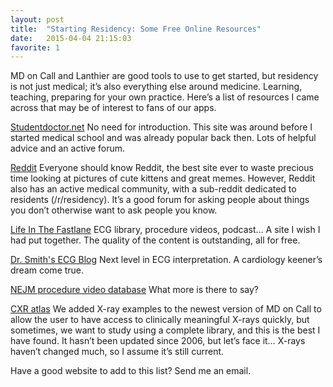 ```yaml
---
layout: post
title:  "Starting Residency: Some Free Online Resources"
date:   2015-04-04 21:15:03
favorite: 1
---
```


MD on Call and Lanthier are good tools to use to get started, but residency is not just medical; it’s also everything else around medicine. Learning, teaching, preparing for your own practice. Here’s a list of resources I came across that may be of interest to fans of our apps.<!--more-->

[Studentdoctor.net](http://www.studentdoctor.net/) No need for introduction. This site was around before I started medical school and was already popular back then. Lots of helpful advice and an active forum.

[Reddit](http://www.reddit.com/r/residency) Everyone should know Reddit, the best site ever to waste precious time looking at pictures of cute kittens and great memes. However, Reddit also has an active medical community, with a sub-reddit dedicated to residents  (/r/residency). It’s a good forum for asking people about things you don’t otherwise want to ask people you know.

[Life In The Fastlane](http://lifeinthefastlane.com/) ECG library, procedure videos, podcast… A site I wish I had put together. The quality of the content is outstanding, all for free.

[Dr. Smith's ECG Blog](http://hqmeded-ecg.blogspot.ca/) Next level in ECG interpretation. A cardiology keener’s dream come true.

[NEJM procedure video database](http://www.nejm.org/multimedia/medical-videos) What more is there to say?

[CXR atlas](http://www.meddean.luc.edu/lumen/meded/medicine/pulmonar/cxr/atlas/cxratlas_f.htm) We added X-ray examples to the newest version of MD on Call to allow the user to have access to clinically meaningful X-rays quickly, but sometimes, we want to study using a complete library, and this is the best I have found. It hasn’t been updated since 2006, but let’s face it… X-rays haven’t changed much, so I assume it’s still current.

Have a good website to add to this list? Send me an email.
